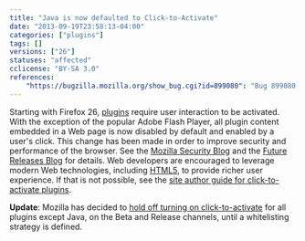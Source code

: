 ```yaml
---
title: "Java is now defaulted to Click-to-Activate"
date: "2013-09-19T23:58:13-04:00"
categories: ["plugins"]
tags: []
versions: ["26"]
statuses: "affected"
cclicense: "BY-SA 3.0"
references:
    "https://bugzilla.mozilla.org/show_bug.cgi?id=899080": "Bug 899080 – Make plugins default to click-to-play"
---
```

Starting with Firefox 26, [plugins](https://developer.mozilla.org/en-US/docs/Plugins) require user interaction to be activated. With the exception of the popular Adobe Flash Player, all plugin content embedded in a Web page is now disabled by default and enabled by a user's click. This change has been made in order to improve security and performance of the browser. See the [Mozilla Security Blog](https://blog.mozilla.org/security/2013/01/29/putting-users-in-control-of-plugins/) and the [Future Releases Blog](https://blog.mozilla.org/futurereleases/2013/09/24/plugin-activation-in-firefox/) for details. Web developers are encouraged to leverage modern Web technologies, including [HTML5](https://developer.mozilla.org/en-US/docs/Web/Guide/HTML/HTML5), to provide richer user experience. If that is not possible, see the [site author guide for click-to-activate plugins](https://developer.mozilla.org/en-US/docs/Site_Author_Guide_for_Click-To-Activate_Plugins).

**Update**: Mozilla has decided to [hold off turning on click-to-activate](https://bugzilla.mozilla.org/show_bug.cgi?id=941137) for all plugins except Java, on the Beta and Release channels, until a whitelisting strategy is defined.

